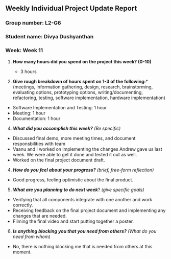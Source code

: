 ## Weekly Individual Project Update Report
### Group number: L2-G6
### Student name: Divya Dushyanthan
### Week: Week 11
1. **How many hours did you spend on the project this week? (0-10)** 
   -  3 hours

2. **Give rough breakdown of hours spent on 1-3 of the following:***
   (meetings, information gathering, design, research, brainstorming, evaluating options, prototyping options, writing/documenting, refactoring, testing, software implementation, hardware implementation)
  - Software Implementation and Testing: 1 hour
  - Meeting: 1 hour
  - Documentation: 1 hour
   
4. ***What did you accomplish this week?*** _(Be specific)_
  - Discussed final demo, more meeting times, and document responsbilities with team
  - Vaanu and I worked on implementing the changes Andrew gave us last week. We were able to get it done and tested it out as well.
  - Worked on the final project document draft. 

4. ***How do you feel about your progress?*** _(brief, free-form reflection)_
  - Good progress, feeling optimistic about the final product.
    
5. ***What are you planning to do next week***? _(give specific goals)_
  - Verifying that all components integrate with one another and work correctly.
  - Receiving feedback on the final project document and implementing any changes that are needed.
  - Filming the final video and start putting together a poster.
    
6. ***Is anything blocking you that you need from others?*** _(What do you need from whom)_
  - No, there is nothing blocking me that is needed from others at this moment. 

